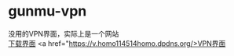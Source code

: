 # gunmu-vpn
没用的VPN界面，实际上是一个网站
<br><a href="https://hhh.homo114514homo.dpdns.org/">下载界面</a>
<a href="https://v.homo114514homo.dpdns.org/>VPN界面</a>
